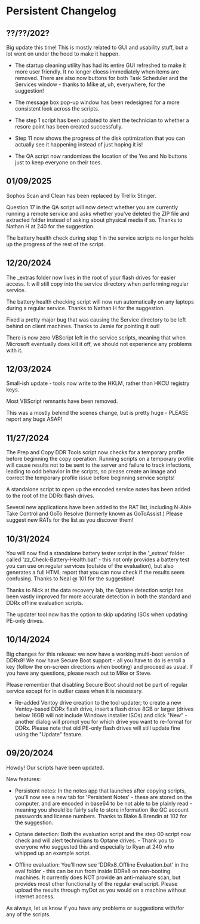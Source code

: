 # Persistent Changelog
## ??/??/202?
Big update this time! This is mostly related to GUI and usability stuff, but a lot went on under the hood to make it happen.

* The startup cleaning utility has had its entire GUI refreshed to make it more user friendly. It no longer cloess immediately when items are removed. There are also now buttons for both Task Scheduler and the Services window - thanks to Mike at, uh, everywhere, for the suggestion!

* The message box pop-up window has been redesigned for a more consistent look across the scripts.

* The step 1 script has been updated to alert the technician to whether a resore point has been created successfully.

* Step 11 now shows the progress of the disk optimization that you can actually see it happening instead of just hoping it is!

* The QA script now randomizes the location of the Yes and No buttons just to keep everyone on their toes.


## 01/09/2025
Sophos Scan and Clean has been replaced by Trellix Stinger. 

Question 17 in the QA script will now detect whether you are currently running a remote service and asks whether you've deleted the ZIP file and extracted folder instead of asking about physical media if so. Thanks to Nathan H at 240 for the suggestion.

The battery health check during step 1 in the service scripts no longer holds up the progress of the rest of the script. 

## 12/20/2024
The _extras folder now lives in the root of your flash drives for easier access. It will still copy into the service directory when performing regular service.

The battery health checking script will now run automatically on any laptops during a regular service. Thanks to Nathan H for the suggestion. 

Fixed a pretty major bug that was causing the Service directory to be left behind on client machines. Thanks to Jamie for pointing it out!

There is now zero VBScript left in the service scripts, meaning that when Microsoft eventually does kill it off, we should not experience any problems with it. 

## 12/03/2024
Small-ish update - tools now write to the HKLM, rather than HKCU registry keys.

Most VBScript remnants have been removed.

This was a mostly behind the scenes change, but is pretty huge - PLEASE report any bugs ASAP!

## 11/27/2024
The Prep and Copy DDR Tools script now checks for a temporary profile before beginning the copy operation. Running scripts on a temporary profile will cause results not to be sent to the server and failure to track infections, leading to odd behavior in the scripts, so please create an image and correct the temporary profile issue before beginning service scripts!

A standalone script to open up the encoded service notes has been added to the root of the DDRx flash drives.

Several new applications have been added to the RAT list, including N-Able Take Control and GoTo Resolve (formerly known as GoToAssist.) Please suggest new RATs for the list as you discover them!

## 10/31/2024
You will now find a standalone battery tester script in the '_extras' folder called 'zz_Check-Battery-Health.bat' - this not only provides a battery test you can use on regular services (outside of the evaluation), but also generates a full HTML report that you can now check if the results seem confusing. Thanks to Neal @ 101 for the suggestion!

Thanks to Nick at the data recovery lab, the Optane detection script has been vastly improved for more accurate detection in both the standard and DDRx offline evaluation scripts.

The updater tool now has the option to skip updating ISOs when updating PE-only drives.

## 10/14/2024
Big changes for this release: we now have a working multi-boot version of DDRx8! We now have Secure Boot support - all you have to do is enroll a key (follow the on-screen directions when booting) and proceed as usual. If you have any questions, please reach out to Mike or Steve.

Please remember that disabling Secure Boot should not be part of regular service except for in outlier cases when it is necessary. 
 * Re-added Ventoy drive creation to the tool updater; to create a new Ventoy-based DDRx flash drive, insert a flash drive 8GB or larger (drives below 16GB will not include Windows installer ISOs) and click "New" - another dialog will prompt you for which drive you want to re-format for DDRx. Please note that old PE-only flash drives will still update fine using the "Update" feature.


## 09/20/2024
Howdy! Our scripts have been updated.

New features:
  * Persistent notes: In the notes app that launches after copying scripts, you'll now see a new tab for 'Persistent Notes' - these are stored on the computer, and are encoded in base64 to be not able to be plainly read - meaning you should be fairly safe to store information like QC account passwords and license numbers. Thanks to Blake & Brendin at 102 for the suggestion.

  * Optane detection: Both the evaluation script and the step 00 script now check and will alert technicians to Optane drives. - Thank you to everyone who suggested this and especially to Ryan at 240 who whipped up an example script.

  * Offline evaluation: You'll now see 'DDRx8_Offline Evaluation.bat' in the eval folder - this can be run from inside DDRx8 on non-booting machines. It currently does NOT provide an anti-malware scan, but provides most other functionality of the regular eval script. Please upload the results through myDot as you would on a machine without internet access.
  
As always, let us know if you have any problems or suggestions with/for any of the scripts.
